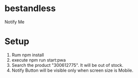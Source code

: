 # bestandless
Notify Me

Setup 
======

1. Rum npm install
2. execute npm run start:pwa
3. Search the product "300612775". It will be out of stock.
4. Notify Button will be visible only when screen size is Mobile.


